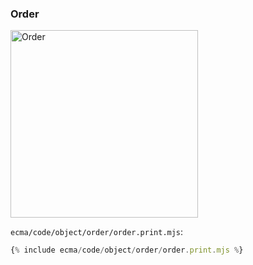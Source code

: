 ### Order

<img src="../../assets/object-order.svg" alt="Order" width="300">

`ecma/code/object/order/order.print.mjs`:
```js
{% include ecma/code/object/order/order.print.mjs %}
```